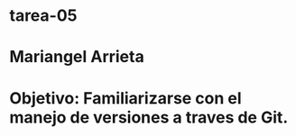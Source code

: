 # tarea-05
# Mariangel Arrieta
# Objetivo: Familiarizarse con el manejo de versiones a traves de Git.